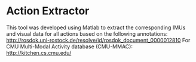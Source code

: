 # Action Extractor
This tool was developed using Matlab to extract the corresponding IMUs and visual data for all actions based on the following annotations: 
http://rosdok.uni-rostock.de/resolve/id/rosdok_document_0000012810
For CMU Multi-Modal Activity database (CMU-MMAC): http://kitchen.cs.cmu.edu/
